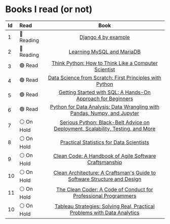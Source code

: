 # Books I read (or not)
<!-- 
1. Think Python: How to Think Like a Computer Scientist [Read]
2. Data Science from Scratch: First Principles with Python [Read]
3. Learning MySQL and MariaDB [Reading]
4. Serious Python: Black-Belt Advice on Deployment, Scalability, Testing, and More [On Hold]
5. Practical Statistics for Data Scientists [On Hold]
6. Clean Code: A Handbook of Agile Software Craftsmanship [On Hold]
7. Clean Architecture: A Craftsman's Guide to Software Structure and Design [On Hold]  -->

Id|Read|Book
:--|:--|:--:
1  | 🔵 Reading | [Django 4 by example](https://www.amazon.com.br/Django-Example-powerful-reliable-applications/dp/1801813051)
2  | 🔵 Reading | [Learning MySQL and MariaDB](https://www.amazon.com.br/Learning-MySQL-MariaDB-Russell-Dyer/dp/1449362907)
3  | 🟢  Read   | [Think Python: How to Think Like a Computer Scientist](https://www.amazon.com.br/Think-Python-2e-Allen-Downey/dp/1491939362)
4  | 🟢  Read   | [Data Science from Scratch: First Principles with Python](https://www.amazon.com.br/Data-Science-Scratch-Joel-Grus/dp/1492041130)
5  | 🟢  Read   | [Getting Started with SQL: A Hands-On Approach for Beginners](https://www.amazon.com.br/Getting-Started-SQL-Thomas-Nield/dp/1491938617)
6  | 🟢  Read   | [Python for Data Analysis: Data Wrangling with Pandas, Numpy, and Jupyter](https://www.amazon.com.br/Python-Data-Analysis-Wrangling-Jupyter/dp/109810403X)
7  | ⚪️ On Hold | [Serious Python: Black-Belt Advice on Deployment, Scalability, Testing, and More](https://www.amazon.com.br/Serious-Python-Black-Belt-Deployment-Scalability/dp/1593278780)
8  | ⚪️ On Hold | [Practical Statistics for Data Scientists](https://www.amazon.com.br/Practical-Statistics-Scientists-Peter-Bruce/dp/1491952962)
9  | ⚪️ On Hold | [Clean Code: A Handbook of Agile Software Craftsmanship](https://www.amazon.com.br/Clean-Code-Handbook-Software-Craftsmanship/dp/0132350882)
10 | ⚪️ On Hold | [Clean Architecture: A Craftsman's Guide to Software Structure and Design](https://www.amazon.com.br/Clean-Architecture-Craftsmans-Software-Structure/dp/0134494164)
11 | ⚪️ On Hold | [The Clean Coder: A Code of Conduct for Professional Programmers](https://www.amazon.com.br/Clean-Coder-Conduct-Professional-Programmers/dp/0137081073)
10 | ⚪️ On Hold | [Tableau Strategies: Solving Real, Practical Problems with Data Analytics](https://www.amazon.com.br/Tableau-Strategies-Practical-Problems-Analytics/dp/149208008X)


<!-- :white_check_mark:| :heavy_check_mark: ✅✔️☑️

🔘🔴🟠🟡🟢🔵🟣⚫️⚪️🟤 -->
